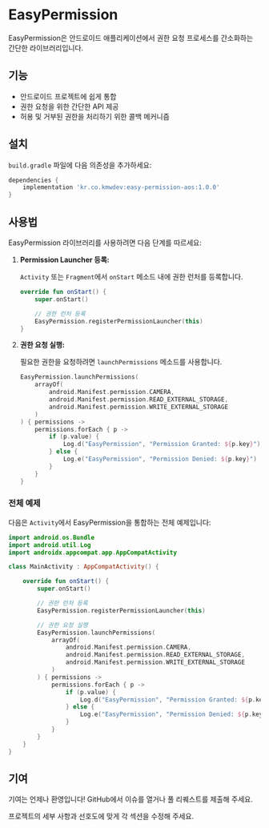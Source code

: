 # EasyPermission

EasyPermission은 안드로이드 애플리케이션에서 권한 요청 프로세스를 간소화하는 간단한 라이브러리입니다.

## 기능

- 안드로이드 프로젝트에 쉽게 통합
- 권한 요청을 위한 간단한 API 제공
- 허용 및 거부된 권한을 처리하기 위한 콜백 메커니즘

## 설치

`build.gradle` 파일에 다음 의존성을 추가하세요:

```groovy
dependencies {
    implementation 'kr.co.kmwdev:easy-permission-aos:1.0.0'
}
```

## 사용법

EasyPermission 라이브러리를 사용하려면 다음 단계를 따르세요:

1. **Permission Launcher 등록:**

    `Activity` 또는 `Fragment`에서 `onStart` 메소드 내에 권한 런처를 등록합니다.

    ```kotlin
    override fun onStart() {
        super.onStart()

        // 권한 런처 등록
        EasyPermission.registerPermissionLauncher(this)
    }
    ```

2. **권한 요청 실행:**

    필요한 권한을 요청하려면 `launchPermissions` 메소드를 사용합니다.

    ```kotlin
    EasyPermission.launchPermissions(
        arrayOf(
            android.Manifest.permission.CAMERA,
            android.Manifest.permission.READ_EXTERNAL_STORAGE,
            android.Manifest.permission.WRITE_EXTERNAL_STORAGE
        )
    ) { permissions ->
        permissions.forEach { p ->
            if (p.value) {
                Log.d("EasyPermission", "Permission Granted: ${p.key}")
            } else {
                Log.e("EasyPermission", "Permission Denied: ${p.key}")
            }
        }
    }
    ```

### 전체 예제

다음은 `Activity`에서 EasyPermission을 통합하는 전체 예제입니다:

```kotlin
import android.os.Bundle
import android.util.Log
import androidx.appcompat.app.AppCompatActivity

class MainActivity : AppCompatActivity() {

    override fun onStart() {
        super.onStart()

        // 권한 런처 등록
        EasyPermission.registerPermissionLauncher(this)

        // 권한 요청 실행
        EasyPermission.launchPermissions(
            arrayOf(
                android.Manifest.permission.CAMERA,
                android.Manifest.permission.READ_EXTERNAL_STORAGE,
                android.Manifest.permission.WRITE_EXTERNAL_STORAGE
            )
        ) { permissions ->
            permissions.forEach { p ->
                if (p.value) {
                    Log.d("EasyPermission", "Permission Granted: ${p.key}")
                } else {
                    Log.e("EasyPermission", "Permission Denied: ${p.key}")
                }
            }
        }
    }
}
```

## 기여

기여는 언제나 환영입니다! GitHub에서 이슈를 열거나 풀 리퀘스트를 제출해 주세요.



프로젝트의 세부 사항과 선호도에 맞게 각 섹션을 수정해 주세요.

